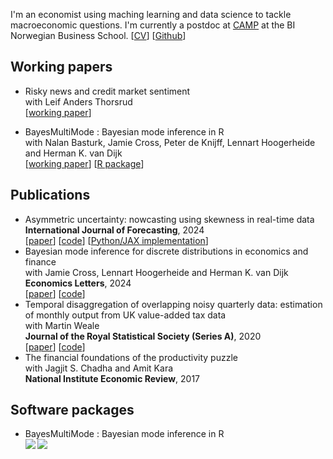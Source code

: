 I'm an economist using maching learning and data science to tackle macroeconomic questions. I'm currently a postdoc at [CAMP](https://www.bi.edu/research/research-centres/centre-of-applied-macroeconomics-and-commodity-prices/) at the BI Norwegian Business School. [[CV](https://github.com/paullabonne/paullabonne.github.io/blob/main/cv.pdf)] [[Github](https://github.com/paullabonne)]

## Working papers

* Risky news and credit market sentiment <br/>with Leif Anders Thorsrud<br/>
[[working paper](https://biopen.bi.no/bi-xmlui/bitstream/handle/11250/3107610/CAMP_WP_14_2023.pdf?sequence=1&isAllowed=y)]
- BayesMultiMode : Bayesian mode inference in R<br/>with Nalan Basturk, Jamie Cross, Peter de Knijff, Lennart Hoogerheide and Herman K. van Dijk<br/>
[[working paper](https://tinbergen.nl/discussion-paper/6262/23-041-iii-bayesmultimode-bayesian-mode-inference-in-r)] [[R package](https://github.com/paullabonne/BayesMultiMode)]
  
## Publications
- Asymmetric uncertainty: nowcasting using skewness in real-time data<br/>
**International Journal of Forecasting**, 2024<br/>[[paper](https://doi.org/10.1016/j.ijforecast.2024.05.003)] [[code](https://github.com/paullabonne/IJF_24)] [[Python/JAX implementation](https://github.com/paullabonne/scoreJAX)]
- Bayesian mode inference for discrete distributions in economics and finance<br/>
with Jamie Cross, Lennart Hoogerheide and Herman K. van Dijk<br/>
**Economics Letters**, 2024<br />
[[paper](https://doi.org/10.1016/j.econlet.2024.111579)] [[code](https://github.com/paullabonne/ECOLET_24)]  
- Temporal disaggregation of overlapping noisy quarterly data: estimation of monthly output from UK value-added tax data<br/>
with Martin Weale<br/>
**Journal of the Royal Statistical Society (Series A)**, 2020<br />
[[paper](https://doi.org/10.1111/rssa.12568)] [[code](https://rss.onlinelibrary.wiley.com/hub/journal/1467985x/series-a-datasets/183_3)]
- The financial foundations of the productivity puzzle<br/>
with Jagjit S. Chadha and Amit Kara<br/>
**National Institute Economic Review**, 2017

## Software packages

- BayesMultiMode : Bayesian mode inference in R<br />
<a href="https://CRAN.R-project.org/package=BayesMultiMode"> <img align="left" src="https://www.r-pkg.org/badges/version/BayesMultiMode"> </a> &nbsp; <img align="left" src="https://cranlogs.r-pkg.org/badges/BayesMultiMode">
